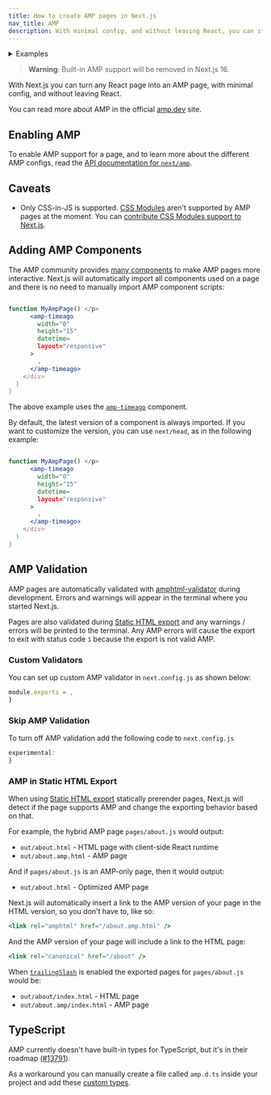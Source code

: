 ```yaml
---
title: How to create AMP pages in Next.js
nav_title: AMP
description: With minimal config, and without leaving React, you can start adding AMP and improve the performance and speed of your pages.
---
```


<details>
  <summary>Examples</summary>

- [AMP](https://github.com/vercel/next.js/tree/canary/examples/amp)

</details>

> **Warning**: Built-in AMP support will be removed in Next.js 16.

With Next.js you can turn any React page into an AMP page, with minimal config, and without leaving React.

You can read more about AMP in the official [amp.dev](https://amp.dev/) site.

## Enabling AMP

To enable AMP support for a page, and to learn more about the different AMP configs, read the [API documentation for `next/amp`](/docs/pages/guides/amp).

## Caveats

- Only CSS-in-JS is supported. [CSS Modules](/docs/app/getting-started/css) aren't supported by AMP pages at the moment. You can [contribute CSS Modules support to Next.js](https://github.com/vercel/next.js/issues/10549).

## Adding AMP Components

The AMP community provides [many components](https://amp.dev/documentation/components/) to make AMP pages more interactive. Next.js will automatically import all components used on a page and there is no need to manually import AMP component scripts:

```jsx

function MyAmpPage() </p>
      <amp-timeago
        width="0"
        height="15"
        datetime=
        layout="responsive"
      >
        .
      </amp-timeago>
    </div>
  )
}

```

The above example uses the [`amp-timeago`](https://amp.dev/documentation/components/amp-timeago/?format=websites) component.

By default, the latest version of a component is always imported. If you want to customize the version, you can use `next/head`, as in the following example:

```jsx

function MyAmpPage() </p>
      <amp-timeago
        width="0"
        height="15"
        datetime=
        layout="responsive"
      >
        .
      </amp-timeago>
    </div>
  )
}

```

## AMP Validation

AMP pages are automatically validated with [amphtml-validator](https://www.npmjs.com/package/amphtml-validator) during development. Errors and warnings will appear in the terminal where you started Next.js.

Pages are also validated during [Static HTML export](/docs/pages/guides/static-exports) and any warnings / errors will be printed to the terminal. Any AMP errors will cause the export to exit with status code `1` because the export is not valid AMP.

### Custom Validators

You can set up custom AMP validator in `next.config.js` as shown below:

```js
module.exports = ,
}
```

### Skip AMP Validation

To turn off AMP validation add the following code to `next.config.js`

```js
experimental: 
}
```

### AMP in Static HTML Export

When using [Static HTML export](/docs/pages/guides/static-exports) statically prerender pages, Next.js will detect if the page supports AMP and change the exporting behavior based on that.

For example, the hybrid AMP page `pages/about.js` would output:

- `out/about.html` - HTML page with client-side React runtime
- `out/about.amp.html` - AMP page

And if `pages/about.js` is an AMP-only page, then it would output:

- `out/about.html` - Optimized AMP page

Next.js will automatically insert a link to the AMP version of your page in the HTML version, so you don't have to, like so:

```jsx
<link rel="amphtml" href="/about.amp.html" />
```

And the AMP version of your page will include a link to the HTML page:

```jsx
<link rel="canonical" href="/about" />
```

When [`trailingSlash`](/docs/pages/api-reference/config/next-config-js/trailingSlash) is enabled the exported pages for `pages/about.js` would be:

- `out/about/index.html` - HTML page
- `out/about.amp/index.html` - AMP page

## TypeScript

AMP currently doesn't have built-in types for TypeScript, but it's in their roadmap ([#13791](https://github.com/ampproject/amphtml/issues/13791)).

As a workaround you can manually create a file called `amp.d.ts` inside your project and add these [custom types](https://stackoverflow.com/a/50601125).